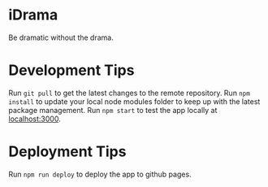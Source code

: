 # iDrama
Be dramatic without the drama.

# Development Tips
Run `git pull` to get the latest changes to the remote repository.
Run `npm install` to update your local node modules folder to keep up with the latest package management.
Run `npm start` to test the app locally at [localhost:3000](http://localhost:3000).

# Deployment Tips
Run `npm run deploy` to deploy the app to github pages.

